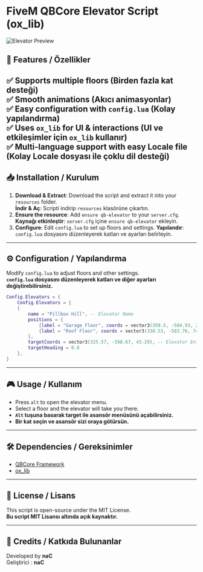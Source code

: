 # FiveM QBCore Elevator Script (ox_lib)

![Elevator Preview](https://imgur.com/a/mWhUdmc)

## 📌 Features / Özellikler
✅ Supports multiple floors (Birden fazla kat desteği)  
✅ Smooth animations (Akıcı animasyonlar)  
✅ Easy configuration with `config.lua` (Kolay yapılandırma)  
✅ Uses `ox_lib` for UI & interactions (UI ve etkileşimler için `ox_lib` kullanır)  
✅ Multi-language support with easy Locale file (Kolay Locale dosyası ile çoklu dil desteği)
---

## 📥 Installation / Kurulum

1. **Download & Extract**: Download the script and extract it into your `resources` folder.  
   **İndir & Aç**: Scripti indirip `resources` klasörüne çıkartın.
2. **Ensure the resource**: Add `ensure qb-elevator` to your `server.cfg`.
   **Kaynağı etkinleştir**: `server.cfg` içine `ensure qb-elevator` ekleyin.
3. **Configure**: Edit `config.lua` to set up floors and settings.
   **Yapılandır**: `config.lua` dosyasını düzenleyerek katları ve ayarları belirleyin.

---

## ⚙️ Configuration / Yapılandırma
Modify `config.lua` to adjust floors and other settings.  
**`config.lua` dosyasını düzenleyerek katları ve diğer ayarları değiştirebilirsiniz.**

```lua
Config.Elevators = {
    Config.Elevators = {
    {
        name = "Pillbox Hill", -- Elevator Name
        positions = {
            {label = "Garage Floor", coords = vector3(359.5, -584.93, 28.82)}, -- Floor Coords
            {label = "Roof Floor", coords = vector3(338.53, -583.76, 74.17)}, -- Floor Coords
        },
        targetCoords = vector3(325.57, -598.67, 43.29), -- Elevator Entrance
        targetHeading = 0.0 
    },
}
```

---

## 🎮 Usage / Kullanım
- Press `alt` to open the elevator menu.
- Select a floor and the elevator will take you there.
- **`Alt` tuşuna basarak target ile asansör menüsünü açabilirsiniz.**
- **Bir kat seçin ve asansör sizi oraya götürsün.**

---

## 🛠️ Dependencies / Gereksinimler
- [QBCore Framework](https://github.com/qbcore-framework/qb-core)
- [ox_lib](https://github.com/overextended/ox_lib)

---

## 📜 License / Lisans
This script is open-source under the MIT License.  
**Bu script MIT Lisansı altında açık kaynaktır.**

---

## 📝 Credits / Katkıda Bulunanlar
Developed by **naC**  
Geliştirici : **naC**
